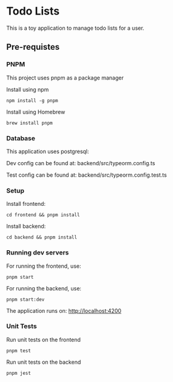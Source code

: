 # Todo Lists

This is a toy application to manage todo lists for a user.

## Pre-requistes

### PNPM

This project uses pnpm as a package manager

Install using npm

```
npm install -g pnpm
```

Install using Homebrew

```
brew install pnpm
```

### Database

This application uses postgresql:

Dev config can be found at: backend/src/typeorm.config.ts

Test config can be found at: backend/src/typeorm.config.test.ts

### Setup

Install frontend:

```
cd frontend && pnpm install
```

Install backend:

```
cd backend && pnpm install
```

### Running dev servers

For running the frontend, use:
```
pnpm start
```

For running the backend, use:
```
pnpm start:dev
```

The application runs on: [http://localhost:4200](http://localhost:4200)


### Unit Tests

Run unit tests on the frontend
```
pnpm test
```

Run unit tests on the backend
```
pnpm jest
```